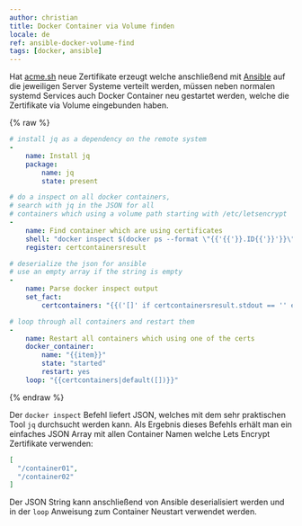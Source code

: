 ```yaml
---
author: christian
title: Docker Container via Volume finden
locale: de
ref: ansible-docker-volume-find
tags: [docker, ansible]
---
```


Hat [acme.sh][acmesh] neue Zertifikate erzeugt welche anschließend mit
[Ansible][ansible] auf die jeweiligen Server Systeme verteilt werden,
müssen neben normalen systemd Services auch Docker Container neu gestartet
werden, welche die Zertifikate via Volume eingebunden haben.

[acmesh]: https://github.com/Neilpang/acme.sh
[ansible]: https://www.ansible.com/overview/how-ansible-works

{% raw %}
```yml
# install jq as a dependency on the remote system
-
    name: Install jq
    package:
        name: jq
        state: present

# do a inspect on all docker containers,
# search with jq in the JSON for all
# containers which using a volume path starting with /etc/letsencrypt
-
    name: Find container which are using certificates
    shell: "docker inspect $(docker ps --format \"{{'{{'}}.ID{{'}}'}}\") | jq '[ .[] | { name: .Name, mounts: [ .Mounts[].Source ] } | select(.mounts | any(startswith(\"/etc/letsencrypt/\"))).name ]'"
    register: certcontainersresult

# deserialize the json for ansible
# use an empty array if the string is empty
-
    name: Parse docker inspect output
    set_fact:
        certcontainers: "{{('[]' if certcontainersresult.stdout == '' else certcontainersresult.stdout) | from_json}}"

# loop through all containers and restart them
-
    name: Restart all containers which using one of the certs
    docker_container:
        name: "{{item}}"
        state: "started"
        restart: yes
    loop: "{{certcontainers|default([])}}"
```
{% endraw %}

Der `docker inspect` Befehl liefert JSON, welches mit dem sehr praktischen Tool `jq` durchsucht
werden kann. Als Ergebnis dieses Befehls erhält man ein einfaches JSON Array mit
allen Container Namen welche Lets Encrypt Zertifikate verwenden:

```json
[
  "/container01",
  "/container02"
]
```

Der JSON String kann anschließend von Ansible deserialisiert werden und
in der `loop` Anweisung zum Container Neustart verwendet werden.
